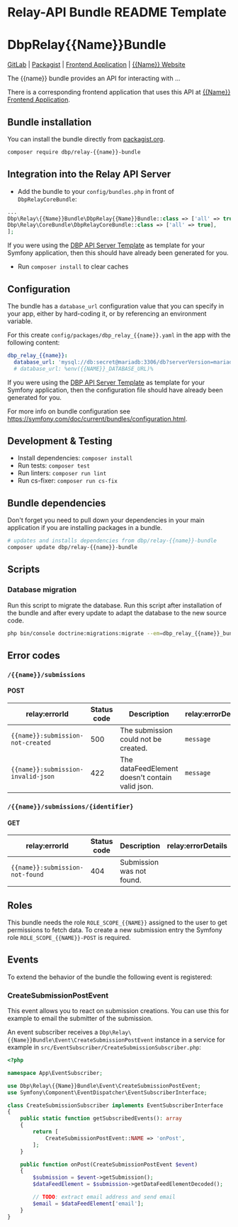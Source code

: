Relay-API Bundle README Template
================================

<!--
This should act as a template README.md for a new Relay-API Bundle.
Just remove the parts that are not relevant to your bundle and
replace placeholders like "{{Name}}" with your bundle name and so on.
-->

# DbpRelay{{Name}}Bundle

[GitLab](https://gitlab.tugraz.at/dbp/{{bundle-path}}) |
[Packagist](https://packagist.org/packages/dbp/{{bundle-name}}) |
[Frontend Application](https://gitlab.tugraz.at/dbp/{{app-path}}) |
[{{Name}} Website](https://dbp-demo.tugraz.at/site/software/{{name}}.html)

The {{name}} bundle provides an API for interacting with ...

There is a corresponding frontend application that uses this API at [{{Name}} Frontend Application](https://gitlab.tugraz.at/dbp/{{app-path}}).

## Bundle installation

You can install the bundle directly from [packagist.org](https://packagist.org/packages/dbp/relay-{{name}}-bundle).

```bash
composer require dbp/relay-{{name}}-bundle
```

## Integration into the Relay API Server

* Add the bundle to your `config/bundles.php` in front of `DbpRelayCoreBundle`:

```php
...
Dbp\Relay\{{Name}}Bundle\DbpRelay{{Name}}Bundle::class => ['all' => true],
Dbp\Relay\CoreBundle\DbpRelayCoreBundle::class => ['all' => true],
];
```

If you were using the [DBP API Server Template](https://gitlab.tugraz.at/dbp/relay/dbp-relay-server-template)
as template for your Symfony application, then this should have already been generated for you.

* Run `composer install` to clear caches

## Configuration

The bundle has a `database_url` configuration value that you can specify in your
app, either by hard-coding it, or by referencing an environment variable.

For this create `config/packages/dbp_relay_{{name}}.yaml` in the app with the following
content:

```yaml
dbp_relay_{{name}}:
  database_url: 'mysql://db:secret@mariadb:3306/db?serverVersion=mariadb-10.3.30'
  # database_url: %env({{NAME}}_DATABASE_URL)%
```

If you were using the [DBP API Server Template](https://gitlab.tugraz.at/dbp/relay/dbp-relay-server-template)
as template for your Symfony application, then the configuration file should have already been generated for you.

For more info on bundle configuration see <https://symfony.com/doc/current/bundles/configuration.html>.

## Development & Testing

* Install dependencies: `composer install`
* Run tests: `composer test`
* Run linters: `composer run lint`
* Run cs-fixer: `composer run cs-fix`

## Bundle dependencies

Don't forget you need to pull down your dependencies in your main application if you are installing packages in a bundle.

```bash
# updates and installs dependencies from dbp/relay-{{name}}-bundle
composer update dbp/relay-{{name}}-bundle
```

## Scripts

### Database migration

Run this script to migrate the database. Run this script after installation of the bundle and
after every update to adapt the database to the new source code.

```bash
php bin/console doctrine:migrations:migrate --em=dbp_relay_{{name}}_bundle
```

## Error codes

### `/{{name}}/submissions`

#### POST

| relay:errorId                       | Status code | Description                                     | relay:errorDetails | Example                          |
|-------------------------------------|-------------|-------------------------------------------------| ------------------ |----------------------------------|
| `{{name}}:submission-not-created`  | 500         | The submission could not be created.            | `message`          | `['message' => 'Error message']` |
| `{{name}}:submission-invalid-json` | 422         | The dataFeedElement doesn't contain valid json. | `message`          |                                  |

### `/{{name}}/submissions/{identifier}`

#### GET

| relay:errorId                    | Status code | Description               | relay:errorDetails | Example |
| -------------------------------- | ----------- | ------------------------- | ------------------ | ------- |
| `{{name}}:submission-not-found` | 404         | Submission was not found. |                    |         |

## Roles

This bundle needs the role `ROLE_SCOPE_{{NAME}}` assigned to the user to get permissions to fetch data.
To create a new submission entry the Symfony role `ROLE_SCOPE_{{NAME}}-POST` is required.

## Events

To extend the behavior of the bundle the following event is registered:

### CreateSubmissionPostEvent

This event allows you to react on submission creations.
You can use this for example to email the submitter of the submission.

An event subscriber receives a `Dbp\Relay\{{Name}}Bundle\Event\CreateSubmissionPostEvent` instance
in a service for example in `src/EventSubscriber/CreateSubmissionSubscriber.php`:

```php
<?php

namespace App\EventSubscriber;

use Dbp\Relay\{{Name}}Bundle\Event\CreateSubmissionPostEvent;
use Symfony\Component\EventDispatcher\EventSubscriberInterface;

class CreateSubmissionSubscriber implements EventSubscriberInterface
{
    public static function getSubscribedEvents(): array
    {
        return [
            CreateSubmissionPostEvent::NAME => 'onPost',
        ];
    }

    public function onPost(CreateSubmissionPostEvent $event)
    {
        $submission = $event->getSubmission();
        $dataFeedElement = $submission->getDataFeedElementDecoded();

        // TODO: extract email address and send email
        $email = $dataFeedElement['email'];
    }
}
```
